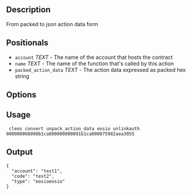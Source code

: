 ## Description
From packed to json action data form

## Positionals
- `account` _TEXT_ - The name of the account that hosts the contract
- `name` _TEXT_ - The name of the function that's called by this action
- `packed_action_data` _TEXT_ - The action data expressed as packed hex string 
## Options

## Usage


```text
 cleos convert unpack_action_data eosio unlinkauth 000000008090b1ca000000000091b1ca000075982aea3055
```

## Output


```text
{
  "account": "test1",
  "code": "test2",
  "type": "eosioeosio"
}
```
